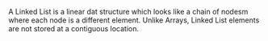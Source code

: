A Linked List is a linear dat structure which looks like a chain of nodesm where each node is a different element. Unlike Arrays, Linked List elements are not stored at a contiguous location.
